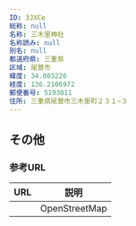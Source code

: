 ```yaml
---
ID: 3JXCe
総称: null
名称: 三木里神社
名称読み: null
別名: null
都道府県: 三重県
区域: 尾鷲市
緯度: 34.003226
経度: 136.2106972
郵便番号: 5193811
住所: 三重県尾鷲市三木里町２３１−３
---
```


## その他

### 参考URL

| URL | 説明          |
| --- | ------------- |
|     | OpenStreetMap |
